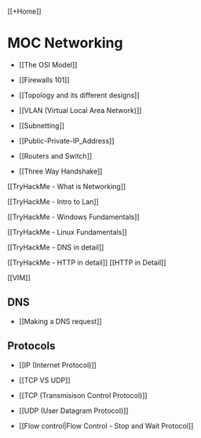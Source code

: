 [[+Home]]

# MOC Networking


- [[The OSI Model]]
- [[Firewalls 101]]
- [[Topology and its different designs]]
- [[VLAN (Virtual Local Area Network)]]
- [[Subnetting]]

- [[Public-Private-IP_Address]]
- [[Routers and Switch]]
- [[Three Way Handshake]]

[[TryHackMe - What is Networking]]

[[TryHackMe - Intro to Lan]]

[[TryHackMe - Windows Fundamentals]]

[[TryHackMe - Linux Fundamentals]]

[[TryHackMe - DNS in detail]]

[[TryHackMe - HTTP in detail]]
[[HTTP in Detail]]

[[VIM]]

## DNS
- [[Making a DNS request]]

## Protocols
- [[IP (Internet Protocol)]]

- [[TCP VS UDP]]
- [[TCP (Transmisison Control Protocol)]]
- [[UDP (User Datagram Protocol)]]

- [[Flow control|Flow Control - Stop and Wait Protocol]]
